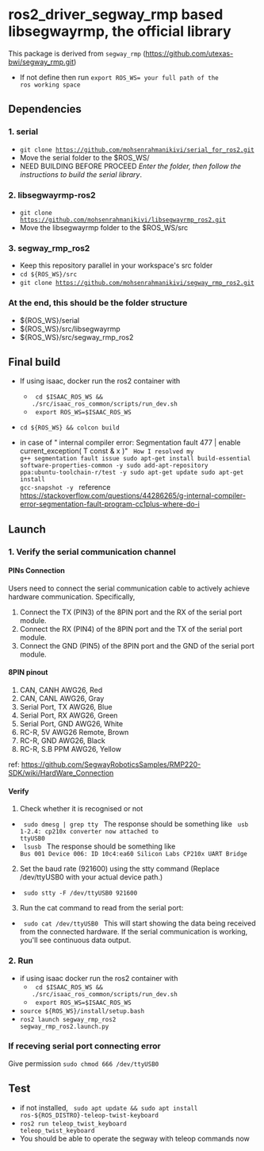 # ros2_driver_segway_rmp based libsegwayrmp, the official library
This package is derived from <code>segway_rmp</code> (https://github.com/utexas-bwi/segway_rmp.git)
- If not define then run <code>export ROS_WS= your full path of the ros working space</code>


## Dependencies
### 1. serial
- <code>git clone https://github.com/mohsenrahmanikivi/serial_for_ros2.git</code>
- Move the serial folder to the $ROS_WS/
- NEED BUILDING BEFORE PROCEED *Enter the folder, then follow the instructions to build the serial library*.
  
### 2. libsegwayrmp-ros2
- <code>git clone https://github.com/mohsenrahmanikivi/libsegwayrmp_ros2.git</code>
- Move the libsegwayrmp folder to the $ROS_WS/src

### 3. segway_rmp_ros2
- Keep this repository parallel in your workspace's src folder
- <code>cd ${ROS_WS}/src</code>
- <code>git clone https://github.com/mohsenrahmanikivi/segway_rmp_ros2.git </code>

### At the end, this should be the folder structure
- ${ROS_WS}/serial
- ${ROS_WS}/src/libsegwayrmp
- ${ROS_WS}/src/segway_rmp_ros2

## Final build
- If using isaac, docker run the ros2 container with
    -  <code> cd $ISAAC_ROS_WS && ./src/isaac_ros_common/scripts/run_dev.sh</code>
    -  <code> export ROS_WS=$ISAAC_ROS_WS </code>
    
- <code>cd ${ROS_WS} && colcon build</code>
- in case of " internal compiler error: Segmentation fault 477 | enable current_exception( T const & x )"
<code> How I resolved my g++ segmentation fault issue
sudo apt-get install build-essential software-properties-common -y
sudo add-apt-repository ppa:ubuntu-toolchain-r/test -y 
sudo apt-get update
sudo apt-get install gcc-snapshot -y
  </code>
  reference https://stackoverflow.com/questions/44286265/g-internal-compiler-error-segmentation-fault-program-cc1plus-where-do-i

## Launch

### 1. Verify the serial communication channel
#### PINs Connection
Users need to connect the serial communication cable to actively achieve hardware communication. Specifically,
1. Connect the TX (PIN3) of the 8PIN port and the RX of the serial port module.
2. Connect the RX (PIN4) of the 8PIN port and the TX of the serial port module.
3. Connect the GND (PIN5) of the 8PIN port and the GND of the serial port module.

#### 8PIN pinout
1. CAN, CANH AWG26, Red
2. CAN, CANL AWG26, Gray
3. Serial Port, TX AWG26, Blue
4. Serial Port, RX AWG26, Green
5. Serial Port, GND AWG26, White
6. RC-R, 5V AWG26 Remote, Brown
7. RC-R, GND AWG26, Black
8. RC-R, S.B PPM AWG26, Yellow

ref: https://github.com/SegwayRoboticsSamples/RMP220-SDK/wiki/HardWare_Connection

#### Verify
1. Check whether it is recognised or not
- <code> sudo dmesg | grep tty </code> The response should be something like <code> usb 1-2.4: cp210x converter now attached to ttyUSB0 </code>
- <code>  lsusb </code>  The response should be something like <code> Bus 001 Device 006: ID 10c4:ea60 Silicon Labs CP210x UART Bridge </code>
2. Set the baud rate (921600) using the stty command (Replace /dev/ttyUSB0 with your actual device path.)
- <code> sudo stty -F /dev/ttyUSB0 921600 </code>
3. Run the cat command to read from the serial port:
-  <code> sudo cat /dev/ttyUSB0 </code> This will start showing the data being received from the connected hardware. If the serial communication is working, you'll see continuous data output.


### 2. Run

- if using isaac docker run the ros2 container with
    -  <code> cd $ISAAC_ROS_WS && ./src/isaac_ros_common/scripts/run_dev.sh</code>
    -  <code> export ROS_WS=$ISAAC_ROS_WS </code>
- <code>source ${ROS_WS}/install/setup.bash</code>
- <code>ros2 launch segway_rmp_ros2 segway_rmp_ros2.launch.py</code>

### If receving serial port connecting error
Give permission <code>sudo chmod 666 /dev/ttyUSB0</code>

  
## Test
- if not installed, <code> sudo apt update && sudo apt install ros-${ROS_DISTRO}-teleop-twist-keyboard </code>
- <code>ros2 run teleop_twist_keyboard teleop_twist_keyboard</code>
- You should be able to operate the segway with teleop commands now
